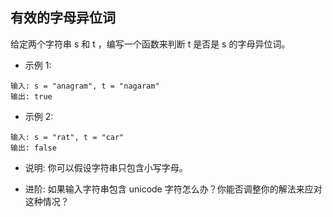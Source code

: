 ## 有效的字母异位词

给定两个字符串 s 和 t ，编写一个函数来判断 t 是否是 s 的字母异位词。

- 示例 1:

```
输入: s = "anagram", t = "nagaram"
输出: true
```

- 示例 2:

```
输入: s = "rat", t = "car"
输出: false
```

- 说明:
你可以假设字符串只包含小写字母。

- 进阶:
如果输入字符串包含 unicode 字符怎么办？你能否调整你的解法来应对这种情况？